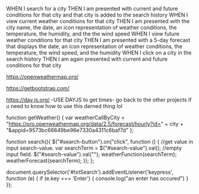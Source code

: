 WHEN I search for a city
THEN I am presented with current and future conditions for that city and that city is added to the search history
WHEN I view current weather conditions for that city
THEN I am presented with the city name, the date, an icon representation of weather conditions, the temperature, the humidity, and the the wind speed
WHEN I view future weather conditions for that city
THEN I am presented with a 5-day forecast that displays the date, an icon representation of weather conditions, the temperature, the wind speed, and the humidity
WHEN I click on a city in the search history
THEN I am again presented with current and future conditions for that city

https://openweathermap.org/

https://getbootstrap.com/

https://day.js.org/ -USE DAYJS to get times- go back to the other projects if u need to know how to use this darned thing lol


function getWeather() {
    var weatherCallByCity = "https://pro.openweathermap.org/data/2.5/forecast/hourly?id=" + city + "&appid=9573bc66649be96e7330a4311c6baf7d"
    };



    
function search(){
    $("#search-button").on("click", function () {
        //get value in input search-value.
        var searchTerm = $("#search-value").val();
        //empty input field.
        $("#search-value").val("");
        weatherFunction(searchTerm);
        weatherForecast(searchTerm);
      });
};

document.querySelector('#txtSearch').addEventListener('keypress', function (e) {
    if (e.key === 'Enter') {
      console.log("an enter has occured")
    }
});
